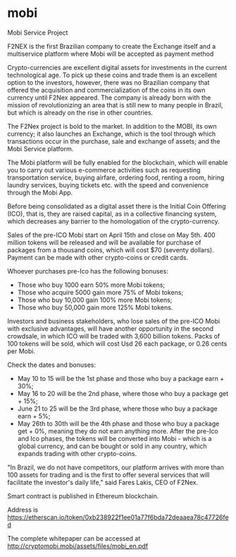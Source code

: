 # mobi
Mobi Service Project

F2NEX is the first Brazilian company to create the Exchange itself and a multiservice platform where Mobi will be accepted as payment method

Crypto-currencies are excellent digital assets for investments in the current technological age. To pick up these coins and trade them is an excellent option to the investors, however, there was no Brazilian company that offered the acquisition and commercialization of the coins in its own currency until F2Nex appeared. The company is already born with the mission of revolutionizing an area that is still new to many people in Brazil, but which is already on the rise in other countries.

The F2Nex project is bold to the market. In addition to the MOBI, its own currency; it also launches an Exchange, which is the tool through which transactions occur in the purchase, sale and exchange of assets; and the Mobi Service platform.

The Mobi platform will be fully enabled for the blockchain, which will enable you to carry out various e-commerce activities such as requesting transportation service, buying airfare, ordering food, renting a room, hiring laundry services, buying tickets etc. with the speed and convenience through the Mobi App. 

Before being consolidated as a digital asset there is the Initial Coin Offering (ICO), that is, they are raised capital, as in a collective financing system, which decreases any barrier to the homologation of the crypto-currency.

Sales of the pre-ICO Mobi start on April 15th and close on May 5th. 400 million tokens will be released and will be available for purchase of packages from a thousand coins, which will cost $70 (seventy dollars). Payment can be made with other crypto-coins or credit cards.

Whoever purchases pre-Ico has the following bonuses:
- Those who buy 1000 earn 50% more Mobi tokens;
- Those who acquire 5000 gain more 75% of Mobi tokens;
- Those who buy 10,000 gain 100% more Mobi tokens;
- Those who buy 50,000 gain more 125% Mobi tokens.

Investors and business stakeholders, who lose sales of the pre-ICO Mobi with exclusive advantages, will have another opportunity in the second crowdsale, in which ICO will be traded with 3,600 billion tokens. Packs of 100 tokens will be sold, which will cost Usd 26 each package, or 0.26 cents per Mobi.

Check the dates and bonuses:
- May 10 to 15 will be the 1st phase and those who buy a package earn + 30%;
- May 16 to 20 will be the 2nd phase, where those who buy a package get + 15%;
- June 21 to 25 will be the 3rd phase, where those who buy a package earn + 5%;
- May 26th to 30th will be the 4th phase and those who buy a package get + 0%, meaning they do not earn anything more.
After the pre-Ico and Ico phases, the tokens will be converted into Mobi - which is a global currency, and can be bought or sold in any country, which expands trading with other crypto-coins.

"In Brazil, we do not have competitors, our platform arrives with more than 100 assets for trading and is the first to offer several services that will facilitate the investor's daily life," said Fares Lakis, CEO of F2Nex.

Smart contract is published in Ethereum blockchain.

Address is https://etherscan.io/token/0xb238922f1ee01a77f6bda72deaaea78c47726fed

The complete whitepaper can be accessed at http://cryptomobi.mobi/assets/files/mobi_en.pdf

